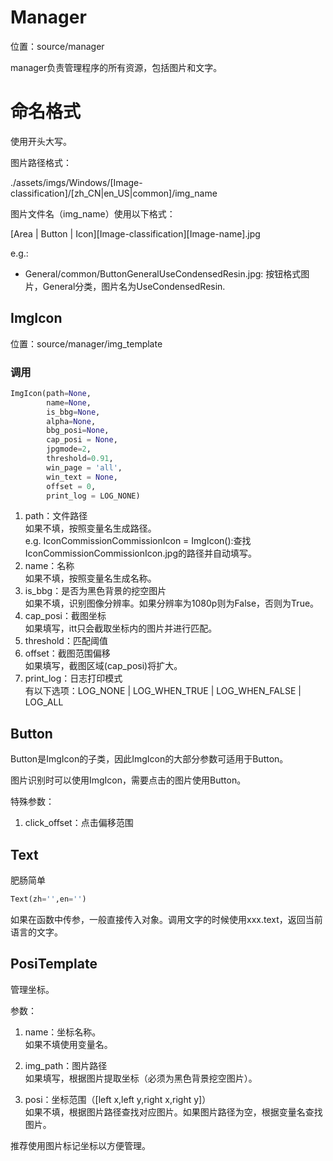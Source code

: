 # Manager

位置：source/manager

manager负责管理程序的所有资源，包括图片和文字。

# 命名格式

使用开头大写。

图片路径格式：

./assets/imgs/Windows/\[Image-classification\]/\[zh_CN|en_US|common\]/img_name

图片文件名（img_name）使用以下格式：

\[Area | Button | Icon\]\[Image-classification\]\[Image-name\].jpg

e.g.:

- General/common/ButtonGeneralUseCondensedResin.jpg: 按钮格式图片，General分类，图片名为UseCondensedResin.

## ImgIcon

位置：source/manager/img_template

### 调用

```python
ImgIcon(path=None,
        name=None,
        is_bbg=None,
        alpha=None,
        bbg_posi=None,
        cap_posi = None,
        jpgmode=2,
        threshold=0.91,
        win_page = 'all',
        win_text = None,
        offset = 0,
        print_log = LOG_NONE)
```

1. path：文件路径\
   如果不填，按照变量名生成路径。\
   e.g. IconCommissionCommissionIcon = ImgIcon():查找IconCommissionCommissionIcon.jpg的路径并自动填写。
2. name：名称\
   如果不填，按照变量名生成名称。
3. is_bbg：是否为黑色背景的挖空图片\
   如果不填，识别图像分辨率。如果分辨率为1080p则为False，否则为True。
4. cap_posi：截图坐标\
   如果填写，itt只会截取坐标内的图片并进行匹配。
5. threshold：匹配阈值
6. offset：截图范围偏移\
   如果填写，截图区域(cap_posi)将扩大。
7. print_log：日志打印模式\
   有以下选项：LOG_NONE | LOG_WHEN_TRUE | LOG_WHEN_FALSE | LOG_ALL

## Button

Button是ImgIcon的子类，因此ImgIcon的大部分参数可适用于Button。

图片识别时可以使用ImgIcon，需要点击的图片使用Button。

特殊参数：

1. click_offset：点击偏移范围

## Text

肥肠简单

```python
Text(zh='',en='')
```

如果在函数中传参，一般直接传入对象。调用文字的时候使用xxx.text，返回当前语言的文字。

## PosiTemplate

管理坐标。

参数：

1. name：坐标名称。\
   如果不填使用变量名。

2. img_path：图片路径\
   如果填写，根据图片提取坐标（必须为黑色背景挖空图片）。

3. posi：坐标范围（\[left x,left y,right x,right y\]）\
   如果不填，根据图片路径查找对应图片。如果图片路径为空，根据变量名查找图片。

推荐使用图片标记坐标以方便管理。
